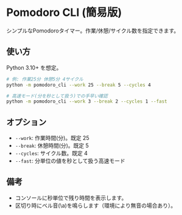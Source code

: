 # Pomodoro CLI (簡易版)

シンプルなPomodoroタイマー。作業/休憩/サイクル数を指定できます。

## 使い方

Python 3.10+ を想定。

```bash
# 例: 作業25分 休憩5分 4サイクル
python -m pomodoro_cli --work 25 --break 5 --cycles 4

# 高速モード(分を秒として扱う)での手早い確認
python -m pomodoro_cli --work 3 --break 2 --cycles 1 --fast
```

## オプション
- `--work`: 作業時間(分)。既定 25
- `--break`: 休憩時間(分)。既定 5
- `--cycles`: サイクル数。既定 4
- `--fast`: 分単位の値を秒として扱う高速モード

## 備考
- コンソールに秒単位で残り時間を表示します。
- 区切り時にベル音(\a)を鳴らします（環境により無音の場合あり）。



